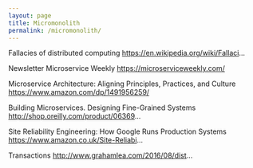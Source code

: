 ```yaml
---
layout: page
title: Micromonolith
permalink: /micromonolith/
---
```


Fallacies of distributed computing
https://en.wikipedia.org/wiki/Fallaci...

Newsletter Microservice Weekly
https://microserviceweekly.com/

Microservice Architecture: Aligning Principles, Practices, and Culture
https://www.amazon.com/dp/1491956259/

Building Microservices. Designing Fine-Grained Systems
http://shop.oreilly.com/product/06369...

Site Reliability Engineering: How Google Runs Production Systems
https://www.amazon.co.uk/Site-Reliabi...


Transactions
http://www.grahamlea.com/2016/08/dist...

